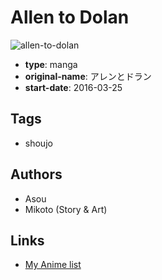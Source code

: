 # Allen to Dolan

![allen-to-dolan](https://cdn.myanimelist.net/images/manga/3/197020.jpg)

-   **type**: manga
-   **original-name**: アレンとドラン
-   **start-date**: 2016-03-25

## Tags

-   shoujo

## Authors

-   Asou
-   Mikoto (Story & Art)

## Links

-   [My Anime list](https://myanimelist.net/manga/107400/Allen_to_Dolan)
